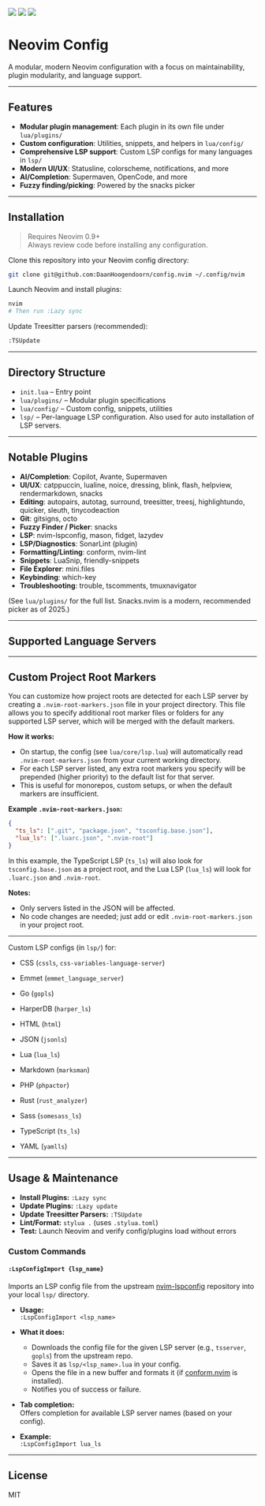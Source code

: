 <a href="https://dotfyle.com/DaanHoogendoorn/confignvim"><img src="https://dotfyle.com/DaanHoogendoorn/confignvim/badges/plugins?style=flat" /></a>
<a href="https://dotfyle.com/DaanHoogendoorn/confignvim"><img src="https://dotfyle.com/DaanHoogendoorn/confignvim/badges/leaderkey?style=flat" /></a>
<a href="https://dotfyle.com/DaanHoogendoorn/confignvim"><img src="https://dotfyle.com/DaanHoogendoorn/confignvim/badges/plugin-manager?style=flat" /></a>

# Neovim Config

A modular, modern Neovim configuration with a focus on maintainability, plugin modularity, and language support.

---

## Features

- **Modular plugin management**: Each plugin in its own file under `lua/plugins/`
- **Custom configuration**: Utilities, snippets, and helpers in `lua/config/`
- **Comprehensive LSP support**: Custom LSP configs for many languages in `lsp/`
- **Modern UI/UX**: Statusline, colorscheme, notifications, and more
- **AI/Completion**: Supermaven, OpenCode, and more
- **Fuzzy finding/picking**: Powered by the snacks picker

---

## Installation

> Requires Neovim 0.9+  
> Always review code before installing any configuration.

Clone this repository into your Neovim config directory:

```sh
git clone git@github.com:DaanHoogendoorn/config.nvim ~/.config/nvim
```

Launch Neovim and install plugins:

```sh
nvim
# Then run :Lazy sync
```

Update Treesitter parsers (recommended):

```sh
:TSUpdate
```

---

## Directory Structure

- `init.lua` – Entry point
- `lua/plugins/` – Modular plugin specifications
- `lua/config/` – Custom config, snippets, utilities
- `lsp/` – Per-language LSP configuration. Also used for auto installation of LSP servers.

---

## Notable Plugins

- **AI/Completion**: Copilot, Avante, Supermaven
- **UI/UX**: catppuccin, lualine, noice, dressing, blink, flash, helpview, rendermarkdown, snacks
- **Editing**: autopairs, autotag, surround, treesitter, treesj, highlightundo, quicker, sleuth, tinycodeaction
- **Git**: gitsigns, octo
- **Fuzzy Finder / Picker**: snacks
- **LSP**: nvim-lspconfig, mason, fidget, lazydev
- **LSP/Diagnostics**: SonarLint (plugin)
- **Formatting/Linting**: conform, nvim-lint
- **Snippets**: LuaSnip, friendly-snippets
- **File Explorer**: mini.files
- **Keybinding**: which-key
- **Troubleshooting**: trouble, tscomments, tmuxnavigator

(See `lua/plugins/` for the full list. Snacks.nvim is a modern, recommended picker as of 2025.)

---

## Supported Language Servers

---

## Custom Project Root Markers

You can customize how project roots are detected for each LSP server by creating a `.nvim-root-markers.json` file in your project directory. This file allows you to specify additional root marker files or folders for any supported LSP server, which will be merged with the default markers.

**How it works:**
- On startup, the config (see `lua/core/lsp.lua`) will automatically read `.nvim-root-markers.json` from your current working directory.
- For each LSP server listed, any extra root markers you specify will be prepended (higher priority) to the default list for that server.
- This is useful for monorepos, custom setups, or when the default markers are insufficient.

**Example `.nvim-root-markers.json`:**
```json
{
  "ts_ls": [".git", "package.json", "tsconfig.base.json"],
  "lua_ls": [".luarc.json", ".nvim-root"]
}
```
In this example, the TypeScript LSP (`ts_ls`) will also look for `tsconfig.base.json` as a project root, and the Lua LSP (`lua_ls`) will look for `.luarc.json` and `.nvim-root`.

**Notes:**
- Only servers listed in the JSON will be affected.
- No code changes are needed; just add or edit `.nvim-root-markers.json` in your project root.

---


Custom LSP configs (in `lsp/`) for:

- CSS (`cssls`, `css-variables-language-server`)
- Emmet (`emmet_language_server`)
- Go (`gopls`)
- HarperDB (`harper_ls`)
- HTML (`html`)
- JSON (`jsonls`)
- Lua (`lua_ls`)
- Markdown (`marksman`)
- PHP (`phpactor`)
- Rust (`rust_analyzer`)
- Sass (`somesass_ls`)

- TypeScript (`ts_ls`)
- YAML (`yamlls`)

---

## Usage & Maintenance

- **Install Plugins:** `:Lazy sync`
- **Update Plugins:** `:Lazy update`
- **Update Treesitter Parsers:** `:TSUpdate`
- **Lint/Format:** `stylua .` (uses `.stylua.toml`)
- **Test:** Launch Neovim and verify config/plugins load without errors

### Custom Commands

#### `:LspConfigImport {lsp_name}`

Imports an LSP config file from the upstream [nvim-lspconfig](https://github.com/neovim/nvim-lspconfig) repository into your local `lsp/` directory.

- **Usage:**  
  `:LspConfigImport <lsp_name>`

- **What it does:**  
  - Downloads the config file for the given LSP server (e.g., `tsserver`, `gopls`) from the upstream repo.
  - Saves it as `lsp/<lsp_name>.lua` in your config.
  - Opens the file in a new buffer and formats it (if [conform.nvim](https://github.com/stevearc/conform.nvim) is installed).
  - Notifies you of success or failure.

- **Tab completion:**  
  Offers completion for available LSP server names (based on your config).

- **Example:**  
  `:LspConfigImport lua_ls`

---

## License

MIT

